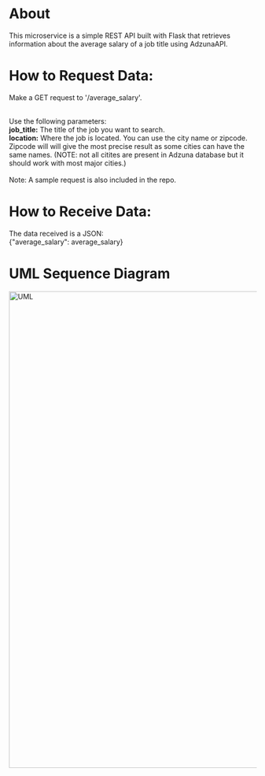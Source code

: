 # About
This microservice is a simple REST API built with Flask that retrieves information about the average salary of a job title using AdzunaAPI.

# How to Request Data:
Make a GET request to '/average_salary'.

</br>
Use the following parameters: </br>
<b>job_title:</b> The title of the job you want to search.  </br>
<b>location:</b> Where the job is located. You can use the city name or zipcode. Zipcode will will give the most precise result as some cities can have the same names. (NOTE: not all citites are present in Adzuna database but it should work with most major cities.)</br>

</br> 
Note: A sample request is also included in the repo.

# How to Receive Data:
The data received is a JSON:</br>
{"average_salary": average_salary} </br>

# UML Sequence Diagram
<img width="968" alt="UML" src="https://user-images.githubusercontent.com/97090779/237007066-c34638e7-b77b-47fc-ba5d-cf1e2f341097.png">
